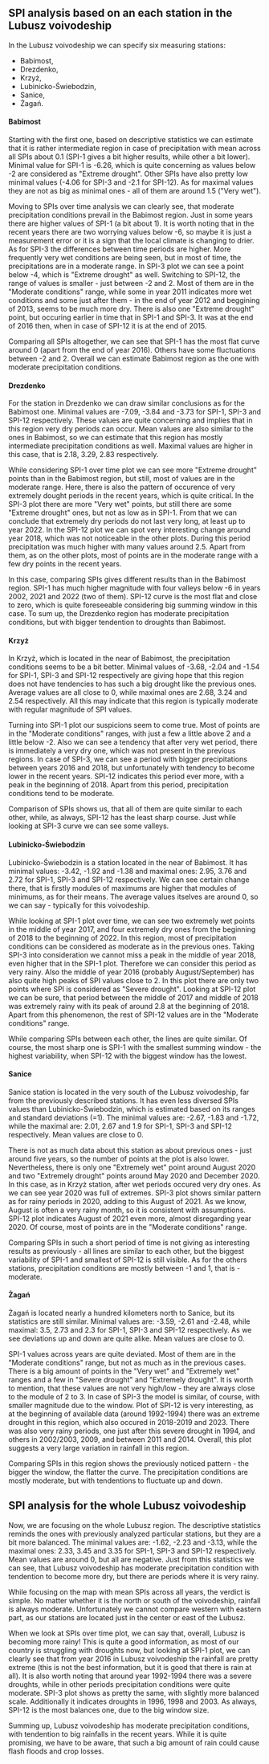 ## SPI analysis based on an each station in the Lubusz voivodeship
In the Lubusz voivodeship we can specify six measuring stations:
* Babimost,
* Drezdenko,
* Krzyż,
* Lubinicko-Świebodzin,
* Sanice,
* Żagań.

#### Babimost
Starting with the first one, based on descriptive statistics we can estimate that it is rather intermediate region  in case of precipitation with mean across all SPIs about 0.1 (SPI-1 gives a bit higher results, while other a bit lower). Minimal value for SPI-1 is -6.26, which is quite concerning as values below -2 are considered as "Extreme drought". Other SPIs have also pretty low minimal values (-4.06 for SPI-3 and -2.1 for SPI-12). As for maximal values they are not as big as minimal ones - all of them are around 1.5 ("Very wet").

Moving to SPIs over time analysis we can clearly see, that moderate precipitation conditions prevail in the Babimost region. Just in some years there are higher values of SPI-1 (a bit about 1). It is worth noting that in the recent years there are two worrying values below -6, so maybe it is just a measurement error or it is a sign that the local climate is changing to drier. As for SPI-3 the differences between time periods are higher. More frequently very wet conditions are being seen, but in most of time, the precipitations are in a moderate range. In SPI-3 plot we can see a point below -4, which is "Extreme drought" as well. Switching to SPI-12, the range of values is smaller - just between -2 and 2. Most of them are in the "Moderate conditions" range, while some in year 2011 indicates more wet conditions and some just after them - in the end of year 2012 and beggining of 2013, seems to be much more dry. There is also one "Extreme drought" point, but occuring earlier in time that in SPI-1 and SPI-3. It was at the end of 2016 then, when in case of SPI-12 it is at the end of 2015.

Comparing all SPIs altogether, we can see that SPI-1 has the most flat curve around 0 (apart from the end of year 2016). Others have some fluctuations between -2 and 2. Overall we can estimate Babimost region as the one with moderate precipitation conditions.

#### Drezdenko
For the station in Drezdenko we can draw similar conclusions as for the Babimost one. Minimal values are -7.09, -3.84 and -3.73 for SPI-1, SPI-3 and SPI-12 respectively. These values are quite concerning and implies that in this region very dry periods can occur. Mean values are also similar to the ones in Babimost, so we can estimate that this region has mostly intermediate precipitation conditions as well. Maximal values are higher in this case, that is 2.18, 3.29, 2.83 respectively.

While considering SPI-1 over time plot we can see more "Extreme drought" points than in the Babimost region, but still, most of values are in the moderate range. Here, there is also the pattern of occurence of very extremely dought periods in the recent years, which is quite critical. In the SPI-3 plot there are more "Very wet" points, but still there are some "Extreme drought" ones, but not as low as in SPI-1. From that we can conclude that extremely dry periods do not last very long, at least up to year 2022. In the SPI-12 plot we can spot very interesting change around year 2018, which was not noticeable in the other plots. During this period precipitation was much higher with many values around 2.5. Apart from them, as on the other plots, most of points are in the moderate range with a few dry points in the recent years.

In this case, comparing SPIs gives different results than in the Babimost region. SPI-1 has much higher magnitude with four valleys below -6 in years 2002, 2021  and 2022 (two of them). SPI-12 curve is the most flat and close to zero, which is quite foreseeable considering big summing window in this case. To sum up, the Drezdenko region has moderate precipitation conditions, but with bigger tendention to droughts than Babimost.

#### Krzyż
In Krzyż, which is located in the near of Babimost, the precipitation conditions seems to be a bit better. Minimal values of -3.68, -2.04 and -1.54 for SPI-1, SPI-3 and SPI-12 respectively are giving hope that this region does not have tendencies to has such a big drought like the previous ones. Average values are all close to 0, while maximal ones are 2.68, 3.24 and 2.54 respectively. All this may indicate that this region is typically moderate with regular magnitude of SPI values.

Turning into SPI-1 plot our suspicions seem to come true. Most of points are in the  "Moderate conditions" ranges, with just a few a little above 2 and a little below -2. Also we can see a tendency that after very wet period, there is immediately a very dry one, which was not present in the previous regions. In case of SPI-3, we can see a period with bigger precipitations between years 2016 and 2018, but unfortunately with tendency to become lower in the recent years. SPI-12 indicates this period ever more, with a peak in the beginning of 2018. Apart from this period, precipitation conditions tend to be moderate.

Comparison of SPIs shows us, that all of them are quite similar to each other, while, as always, SPI-12 has the least sharp course. Just while looking at SPI-3 curve we can see some valleys.

#### Lubinicko-Świebodzin
Lubinicko-Świebodzin is a station located in the near of Babimost. It has minimal values: -3.42, -1.92 and -1.38 and maximal ones: 2.95, 3.76 and 2.72 for SPI-1, SPI-3 and SPI-12 respectively. We can see certain change there, that is firstly modules of maximums are higher that modules of minimums, as for their means. The average values itselves are around 0, so we can say - typically for this voivodeship.

While looking at SPI-1 plot over time, we can see two extremely wet points in the middle of year 2017, and four extremely dry ones from the beginning of 2018 to the beginning of 2022. In this region, most of precipitation conditions can be considered as moderate as in the previous ones. Taking SPI-3 into consideration we cannot miss a peak in the middle of year 2018, even higher that in the SPI-1 plot. Therefore we can consider this period as very rainy. Also the middle of year 2016 (probably August/September) has also quite high peaks of SPI values close to 2. In this plot there are only two points where SPI is considered as "Severe drought". Looking at SPI-12 plot we can be sure, that period between the middle of 2017 and middle of 2018 was extremely rainy with its peak of around 2.8 at the beginning of 2018. Apart from this phenomenon, the rest of SPI-12 values are in the "Moderate conditions" range.

While comparing SPIs between each other, the lines are quite similar. Of course, the most sharp one is SPI-1 with the smallest summing window - the highest variability, when SPI-12 with the biggest window has the lowest.

#### Sanice
Sanice station is located in the very south of the Lubusz voivodeship, far from the previously described stations. It has even less diversed SPIs values than Lubinicko-Świebodzin, which is estimated based on its ranges and standard deviations (=1). The minimal values are: -2.67, -1.83 and -1.72, while the maximal are: 2.01, 2.67 and 1.9 for SPI-1, SPI-3 and SPI-12 respectively. Mean values are close to 0.

There is not as much data about this station as about previous ones - just around five years, so the number of points at the plot is also lower. Nevertheless, there is only one "Extremely wet" point around August 2020 and two "Extremely drought" points around May 2020 and December 2020. In this case, as in Krzyż station, after wet periods occured very dry ones. As we can see year 2020 was full of extremes. SPI-3 plot shows similar pattern as for rainy periods in 2020, adding to this August of 2021. As we know, August is often a very rainy month, so it is consistent with assumptions. SPI-12 plot indicates August of 2021 even more, almost disregarding year 2020. Of course, most of points are in the "Moderate conditions" range.

Comparing SPIs in such a short period of time is not giving as interesting results as previously - all lines are similar to each other, but the biggest variability of SPI-1 and smallest of SPI-12 is still visible. As for the others stations, precipitation conditions are mostly between -1 and 1, that is - moderate.

#### Żagań
Żagań is located nearly a hundred kilometers north to Sanice, but its statistics are still similar. Minimal values are: -3.59, -2.61 and -2.48, while maximal: 3.5, 2.73 and 2.3 for SPI-1, SPI-3 and SPI-12 respectively. As we see deviations up and down are quite alike. Mean values are close to 0.

SPI-1 values across years are quite deviated. Most of them are in the "Moderate conditions" range, but not as much as in the previous cases. There is a big amount of points in the "Very wet" and "Extremely wet" ranges and a few in "Severe drought" and "Extremely drought". It is worth to mention, that these values are not very high/low - they are always close to the module of 2 to 3. In case of SPI-3 the model is similar, of course, with smaller magnitude due to the window. Plot of SPI-12 is very interesting, as at the beginning of available data (around 1992-1994) there was an extreme drought in this region, which also occured in 2018-2019 and 2023. There was also very rainy periods, one just after this severe drought in 1994, and others in 2002/2003, 2009, and between 2011 and 2014. Overall, this plot suggests a very large variation in rainfall in this region.

Comparing SPIs in this region shows the previously noticed pattern - the bigger the window, the flatter the curve. The precipitation conditions are mostly moderate, but with tendentions to fluctuate up and down.

## SPI analysis for the whole Lubusz voivodeship
Now, we are focusing on the whole Lubusz region. The descriptive statistics reminds the ones with previously analyzed particular stations, but they are a bit more balanced. The minimal values are: -1.62, -2.23 and -3.13, while the maximal ones: 2.33, 3.45 and 3.35 for SPI-1, SPI-3 and SPI-12 respectively. Mean values are around 0, but all are negative. Just from this statistics we can see, that Lubusz voivodeship has moderate precipitation condition with tendention to become more dry, but there are periods where it is very rainy.

While focusing on the map with mean SPIs across all years, the verdict is simple. No matter whether it is the north or south of the voivodeship, rainfall is always moderate. Unfortunately we cannot compare western with eastern part, as our stations are located just in the center or east of the Lubusz.

When we look at SPIs over time plot, we can say that, overall, Lubusz is becoming more rainy! This is quite a good information, as most of our country is struggling with droughts now, but looking at SPI-1 plot, we can clearly see that from year 2016 in Lubusz voivodeship the rainfall are pretty extreme (this is not the best information, but it is good that there is rain at all). It is also worth noting that around year 1992-1994 there was a severe droughts, while in other periods precipitation conditions were quite moderate. SPI-3 plot shows as pretty the same, with slightly more balanced scale. Additionally it indicates droughts in 1996, 1998 and 2003. As always, SPI-12 is the most balances one, due to the big window size.

Summing up, Lubusz voivodeship has moderate precipitation conditions, with tendention to big rainfalls in the recent years. While it is quite promising, we have to be aware, that such a big amount of rain could cause flash floods and crop losses.